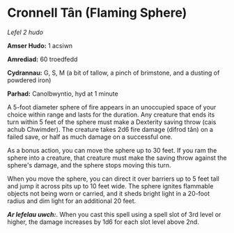 # Cronnell Tân (Flaming Sphere)

*Lefel 2 hudo*

**Amser Hudo:** 1 acsiwn

**Amrediad:** 60 troedfedd

**Cydrannau:** G, S, M (a bit of tallow, a pinch of brimstone, and a dusting of powdered iron)

**Parhad:** Canolbwyntio, hyd at 1 minute

A 5-foot diameter sphere of fire appears in an unoccupied space of your choice within range and lasts for the duration. Any creature that ends its turn within 5 feet of the sphere must make a Dexterity saving throw (cais achub Chwimder). The creature takes 2d6 fire damage (difrod tân) on a failed save, or half as much damage on a successful one.

As a bonus action, you can move the sphere up to 30 feet. If you ram the sphere into a creature, that creature must make the saving throw against the sphere's damage, and the sphere stops moving this turn.

When you move the sphere, you can direct it over barriers up to 5 feet tall and jump it across pits up to 10 feet wide. The sphere ignites flammable objects not being worn or carried, and it sheds bright light in a 20-foot radius and dim light for an additional 20 feet.

***Ar lefelau uwch:***. When you cast this spell using a spell slot of 3rd level or higher, the damage increases by 1d6 for each slot level above 2nd.